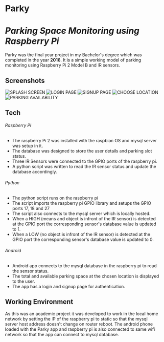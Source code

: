 # Parky
# _Parking Space Monitoring using Raspberry Pi_

Parky was the final year project in my Bachelor's degree which was completed in the year **2016**. It is a simple working model of parking monitoring using Raspberry Pi 2 Model B and IR sensors.  

## Screenshots
![SPLASH SCREEN](screenshot/Splash%20Screen.png "Splash Screen")
![LOGIN PAGE](screenshot/Login.png "Login Page")
![SIGNUP PAGE](screenshot/Signup%20screen.png "Signup Page")
![CHOOSE LOCATION](screenshot/Choose%20Location.png "Choose Location")
![PARKING AVAILABILITY](screenshot/Parking%20Availability.png "Parking Availability")

## Tech

###### Raspberry Pi
- The raspberry Pi 2 was installed with the raspbian OS and mysql server was setup in it.
- The database was designed to store the user details and parking slot status.
- Three IR Sensors were connected to the GPIO ports of the raspberry pi.
- A python script was written to read the IR sensor status and update the database accordingly.

###### Python
- The python script runs on the raspberry pi
- The script imports the raspberry pi GPIO library and setups the GPIO ports 17, 18 and 27
- The script also connects to the mysql server which is locally hosted.
- When a HIGH (means and object is infront of the IR sensor) is detected at the GPIO port the corresponding sensor's database value is updated to 1.
- When a LOW (no object is infront of the IR sensor) is detected at the GPIO port the corresponding sensor's database value is updated to 0.
 
###### Android
- Android app connects to the mysql database in the raspberry pi to read the sensor status.
- The total and available parking space at the chosen location is displayed to the user.
- The app has a login and signup page for authentication.

## Working Environment
As this was an academic project it was developed to work in the local home network by setting the IP of the raspberry pi to static so that the mysql server host address doesn't change on router reboot. The android phone loaded with the Parky app and raspberry pi is also connected to same wifi network so that the app can connect to mysql database. 